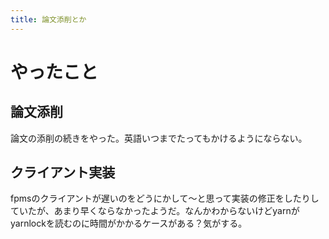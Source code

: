```yaml
---
title: 論文添削とか
---
```


# やったこと

## 論文添削

論文の添削の続きをやった。英語いつまでたってもかけるようにならない。

## クライアント実装

fpmsのクライアントが遅いのをどうにかして〜と思って実装の修正をしたりしていたが、あまり早くならなかったようだ。なんかわからないけどyarnがyarnlockを読むのに時間がかかるケースがある？気がする。



